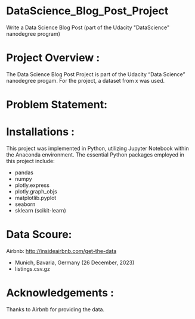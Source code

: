 # DataScience_Blog_Post_Project
Write a Data Science Blog Post (part of the Udacity "DataScience" nanodegree program)

# Project Overview :
The Data Science Blog Post Project is part of the Udacity “Data Science” nanodegree progam. For the project, a dataset from x was used.

# Problem Statement:

# Installations :
This project was implemented in Python, utilizing Jupyter Notebook within the Anaconda environment. The essential Python packages employed in this project include:

- pandas
- numpy
- plotly.express
- plotly.graph_objs
- matplotlib.pyplot
- seaborn
- sklearn (scikit-learn)

# Data Scoure:
Airbnb: http://insideairbnb.com/get-the-data
- Munich, Bavaria, Germany (26 December, 2023)
- listings.csv.gz

# Acknowledgements :
Thanks to Airbnb for providing the data.
